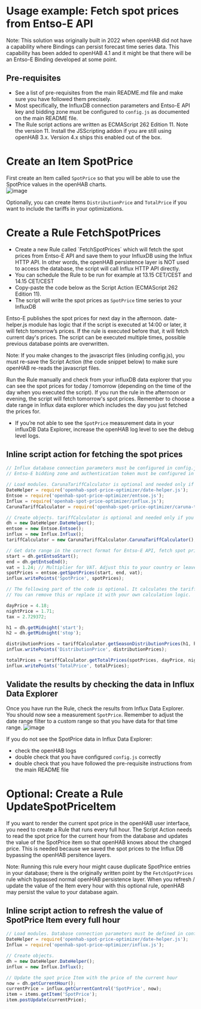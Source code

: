 # Usage example: Fetch spot prices from Entso-E API
Note: This solution was originally built in 2022 when openHAB did not have a capability where Bindings can persist forecast time series data. This capability has been added to openHAB 4.1 and it might be that there will be an Entso-E Binding developed at some point. 

## Pre-requisites
- See a list of pre-requisites from the main README.md file and make sure you have followed them precisely.
- Most specifically, the InfluxDB connection parameters and Entso-E API key and bidding zone must be configured to `config.js` as documented on the main README file.
- The Rule script actions are written as ECMAScript 262 Edition 11. Note the version 11. Install the JSScripting addon if you are still using openHAB 3.x. Version 4.x ships this enabled out of the box. 

# Create an Item SpotPrice
First create an Item called `SpotPrice` so that you will be able to use the SpotPrice values in the openHAB charts.  
![image](https://github.com/masipila/openhab-spot-price-optimizer/assets/20110757/60c176cf-c585-4df7-a963-9ad41ec2952c)

Optionally, you can create Items `DistributionPrice` and `TotalPrice` if you want to include the tariffs in your optimizations.

# Create a Rule FetchSpotPrices
- Create a new Rule called `FetchSpotPrices´ which will fetch the spot prices from Entso-E API and save them to your InfluxDB using the Influx HTTP API. In other words, the openHAB persistence layer is NOT used to access the database, the script will call Influx HTTP API directly.
- You can schedule the Rule to be run for example at 13.15 CET/CEST and 14.15 CET/CEST
- Copy-paste the code below as the Script Action (ECMAScript 262 Edition 11).
- The script will write the spot prices as `SpotPrice` time series to your InfluxDB
 
Entso-E publishes the spot prices for next day in the afternoon. date-helper.js module has logic that if the script is executed at 14:00 or later, it will fetch tomorrow’s prices. If the rule is executed before that, it will fetch current day's prices. The script can be executed multiple times, possible previous database points are overwritten.

Note: If you make changes to the javascript files (inluding config.js), you must re-save the Script Action (the code snippet below) to make sure openHAB re-reads the javascript files.

Run the Rule manually and check from your influxDB data explorer that you can see the spot prices for today / tomorrow (depending on the time of the day when you executed the script). If you run the rule in the afternoon or evening, the script will fetch tomorrow's spot prices. Remember to choose a date range in Influx data explorer which includes the day you just fetched the prices for.
- If you’re not able to see the `SpotPrice` measurement data in your influxDB Data Explorer, increase the openHAB log level to see the debug level logs.

## Inline script action for fetching the spot prices

```Javascript
// Influx database connection parameters must be configured in config.js
// Entso-E bidding zone and authentication token must be configured in config.js

// Load modules. CarunaTariffCalculator is optional and needed only if you want to calculate Caruna tariff.
DateHelper = require('openhab-spot-price-optimizer/date-helper.js');
Entsoe = require('openhab-spot-price-optimizer/entsoe.js');
Influx = require('openhab-spot-price-optimizer/influx.js');
CarunaTariffCalculator = require('openhab-spot-price-optimizer/caruna-tariff-calculator.js'); 

// Create objects. tariffCalculator is optional and needed only if you want to calculate Caruna tariff.
dh = new DateHelper.DateHelper();
entsoe = new Entsoe.Entsoe();
influx = new Influx.Influx();
tariffCalculator = new CarunaTariffCalculator.CarunaTariffCalculator(); 

// Get date range in the correct format for Entso-E API, fetch spot prices and save them to influxDB as 'SpotPrice'
start = dh.getEntsoStart();
end = dh.getEntsoEnd();
vat = 1.24; // Multiplier for VAT. Adjust this to your country or leave as 1.0.
spotPrices = entsoe.getSpotPrices(start, end, vat);
influx.writePoints('SpotPrice', spotPrices);

// The following part of the code is optional. It calculates the tariff using Caruna Espoo Season Distribution prices.
// You can remove this or replace it with your own calculation logic. 

dayPrice = 4.18;
nightPrice = 1.71;
tax = 2.729372;

h1 = dh.getMidnight('start');
h2 = dh.getMidnight('stop');

distributionPrices = tariffCalculator.getSeasonDistributionPrices(h1, h2, dayPrice, nightPrice, tax);
influx.writePoints('DistributionPrice', distributionPrices);

totalPrices = tariffCalculator.getTotalPrices(spotPrices, dayPrice, nightPrice, tax);
influx.writePoints('TotalPrice', totalPrices);
```

## Validate the results by checking the data in Influx Data Explorer
Once you have run the Rule, check the results from Influx Data Explorer. You should now see a measurement `SpotPrice`. Remember to adjust the date range filter to a custom range so that you have data for that time range.
![image](https://github.com/masipila/openhab-spot-price-optimizer/assets/20110757/fd1e22cf-bb19-4316-a233-f8fd36a3610c)

If you do not see the SpotPrice data in Influx Data Explorer:
- check the openHAB logs
- double check that you have configured `config.js` correctly
- double check that you have followed the pre-requisite instructions from the main README file 

# Optional: Create a Rule UpdateSpotPriceItem
If you want to render the current spot price in the openHAB user interface, you need to create a Rule that runs every full hour. The Script Action needs to read the spot price for the current hour from the database and updates the value of the SpotPrice item so that openHAB knows about the changed price. This is needed because we saved the spot prices to the Influx DB bypassing the openHAB persitence layers.

Note: Running this rule every hour might cause duplicate SpotPrice entries in your database; there is the originally written point by the `FetchSpotPrices` rule which bypassed normal openHAB persistence layer. When you refresh / update the value of the Item every hour with this optional rule, openHAB may persist the value to your database again.  

## Inline script action to refresh the value of SpotPrice Item every full hour
```Javascript
// Load modules. Database connection parameters must be defined in config.js.
DateHelper = require('openhab-spot-price-optimizer/date-helper.js');
Influx = require('openhab-spot-price-optimizer/influx.js');

// Create objects.
dh = new DateHelper.DateHelper();
influx = new Influx.Influx();

// Update the spot price Item with the price of the current hour
now = dh.getCurrentHour();
currentPrice = influx.getCurrentControl('SpotPrice', now);
item = items.getItem('SpotPrice');
item.postUpdate(currentPrice);
```
